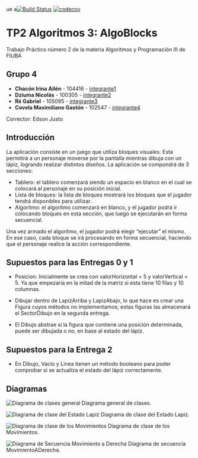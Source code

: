 ue a[![Build Status](https://travis-ci.org/fiuba/algo3_proyecto_base_tp2.svg?branch=master)](https://travis-ci.org/fiuba/algo3_proyecto_base_tp2) [![codecov](https://codecov.io/gh/fiuba/algo3_proyecto_base_tp2/branch/master/graph/badge.svg)](https://codecov.io/gh/fiuba/algo3_proyecto_base_tp2)



# TP2 Algoritmos 3: AlgoBlocks

Trabajo Práctico número 2 de la materia Algoritmos y Programación III de FIUBA

## Grupo 4

* **Chacón Irina Ailén** - 104416 - [integrante1](https://github.com/iruchita)
* **Dziuma Nicolás** - 100305  - [integrante2](https://github.com/nicolasss1993)
* **Ré Gabriel** - 105095 - [integrante3](https://github.com/Gabriel-Re)
* **Covela Maximiliano Gastón** - 102547 - [integrante4](https://github.com/MaximilianoCovela)

Corrector: Edson Justo

## Introducción

La aplicación consiste en un juego que utiliza bloques visuales.
Esta permitirá a un personaje moverse por la pantalla mientras dibuja con un lápiz, logrando realizar distintos diseños.
La aplicación se compondrá de 3 secciones:
- Tablero: el tablero comenzará siendo un espacio en blanco en el cual se colocará al personaje en su posición inicial.
- Lista de bloques: la lista de bloques mostrará los bloques que el jugador tendrá disponibles para utilizar.
- Algoritmo: el algoritmo comenzará en blanco, y el jugador podrá ir colocando bloques en esta sección, que luego se ejecutarán en forma secuencial.

Una vez armado el algoritmo, el jugador podrá elegir “ejecutar” el mismo.
En ese caso, cada bloque se irá procesando en forma secuencial, haciendo que el personaje realice la acción correspondiente.


## Supuestos para las Entregas 0 y 1

- Posicion: Inicialmente se crea con valorHorizontal = 5 y valorVertical = 5.
 Ya que empezaría en la mitad de la matriz si esta tiene 10 filas y 10 columnas.

-  Dibujar dentro de LapizArriba y LapizAbajo, lo que hace es crear una Figura cuyos métodos no implementamos; estas figuras las
 almacenará el SectorDibujo en la segunda entrega.
 
- El Dibujo abstrae si la figura que contiene una posición determinada, 
puede ser dibujada o no, en base al estado del lápiz.

## Supuestos para la Entrega 2

- En Dibujo, Vacío y Linea tienen un método booleano para poder 
comprobar si se actualiza el estado del lápiz correctamente.

## Diagramas

![Diagrama de clases general](https://i.imgur.com/9ruLwIr.png)
Diagrama general de clases.

![Diagrama de clase del Estado Lapiz](https://i.imgur.com/4w9Ozp7.png)
Diagrama de clase del Estado Lapiz.

![Diagrama de clase de los Movimientos](https://i.imgur.com/Istfx8A.png)
Diagrama de clase de los Movimientos.

![Diagrama de Secuencia Movimiento a Derecha](https://i.imgur.com/5AMxooq.png)
Diagrama de secuencia MovimientoADerecha.

